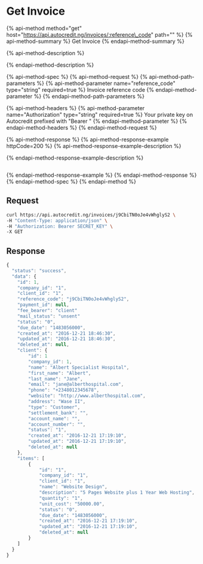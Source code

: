 # Get Invoice

{% api-method method="get" host="https://api.autocredit.ng/invoices/:reference\_code" path="" %}
{% api-method-summary %}
Get Invoice
{% endapi-method-summary %}

{% api-method-description %}

{% endapi-method-description %}

{% api-method-spec %}
{% api-method-request %}
{% api-method-path-parameters %}
{% api-method-parameter name="reference\_code" type="string" required=true %}
Invoice reference code
{% endapi-method-parameter %}
{% endapi-method-path-parameters %}

{% api-method-headers %}
{% api-method-parameter name="Authorization" type="string" required=true %}
Your private key on Autocredit prefixed with "Bearer "
{% endapi-method-parameter %}
{% endapi-method-headers %}
{% endapi-method-request %}

{% api-method-response %}
{% api-method-response-example httpCode=200 %}
{% api-method-response-example-description %}

{% endapi-method-response-example-description %}

```text

```
{% endapi-method-response-example %}
{% endapi-method-response %}
{% endapi-method-spec %}
{% endapi-method %}

## **Request**

```bash
curl https://api.autocredit.ng/invoices/j9CbiTN0oJe4vWhglyS2 \
-H "Content-Type: application/json" \
-H "Authorization: Bearer SECRET_KEY" \
-X GET
```

## **Response**

```javascript
{
  "status": "success",
  "data": {
    "id": 1,
    "company_id": "1",
    "client_id": "1",
    "reference_code": "j9CbiTN0oJe4vWhglyS2",
    "payment_id": null,
    "fee_bearer": "client"
    "mail_status": "unsent"
    "status": "0",
    "due_date": "1483056000",
    "created_at": "2016-12-21 18:46:30",
    "updated_at": "2016-12-21 18:46:30",
    "deleted_at": null,
    "client": {
        "id": 1
        "company_id": 1,
        "name": "Albert Specialist Hospital",
        "first_name": "Albert",
        "last_name": "Jane",
        "email": "jane@alberthospital.com",
        "phone": "+2348012345678",
        "website": "http://www.alberthospital.com",
        "address": "Wase II",
        "type": "Customer",
        "settlement_bank": "",
        "account_name": "",
        "account_number": "",
        "status": "1",
        "created_at": "2016-12-21 17:19:10",
        "updated_at": "2016-12-21 17:19:10",
        "deleted_at": null
    },
    "items": [
        {
            "id": "1",
            "company_id": "1",
            "client_id": "1",
            "name": "Website Design",
            "description": "5 Pages Website plus 1 Year Web Hosting",
            "quantity": "1",
            "unit_cost": "50000.00",
            "status": "0",
            "due_date": "1483056000",
            "created_at": "2016-12-21 17:19:10",
            "updated_at": "2016-12-21 17:19:10",
            "deleted_at": null
        }
    ]
  }
}
```

